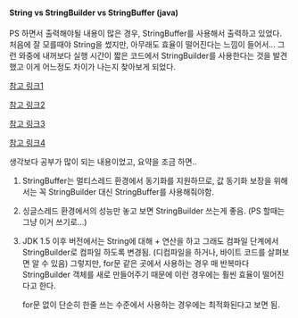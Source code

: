 #### String vs StringBuilder vs StringBuffer (java)

PS 하면서 출력해야될 내용이 많은 경우, StringBuffer를 사용해서 출력하고 있었다.
처음에 잘 모를때야 String을 썼지만, 아무래도 효율이 떨어진다는 느낌이 들어서...
그런 와중에 내꺼보다 실행 시간이 짧은 코드에서 StringBuilder를 사용한다는 것을 발견했고 이게 어느정도 차이가 나는지 찾아보게 되었다.

[참고 링크1](https://slipp.net/questions/271)

[참고 링크2](http://blog.naver.com/freeofspace/220823372682)

[참고 링크3](http://blog.naver.com/PostView.nhn?blogId=windziel&logNo=60050514143)

[참고 링크4](http://ooz.co.kr/298)

생각보다 공부가 많이 되는 내용이었고, 요약을 조금 하면..
1. StringBuffer는 멀티스레드 환경에서 동기화를 지원하므로, 값 동기화 보장을 위해서는 꼭 StringBuilder 대신 StringBuffer를 사용해줘야함.
2. 싱글스레드 환경에서의 성능만 놓고 보면 StringBuilder 쓰는게 좋음. (PS 할때는 그냥 이거 쓰기로...)
3. JDK 1.5 이후 버전에서는 String에 대해 + 연산을 하고 그래도 컴파일 단계에서 StringBuilder로 컴파일 하도록 변경됨. (디컴파일을 하거나, 바이트 코드를 살펴보면 알 수 있음) 그렇지만, for문 같은 곳에서 사용하는 경우 매 반복마다 StringBuilder 객체를 새로 만들어주기 때문에 이런 경우에는 훨씬 효율이 떨어진다고 한다. 
    
    for문 없이 단순히 한줄 쓰는 수준에서 사용하는 경우에는 최적화된다고 보면 됨.
